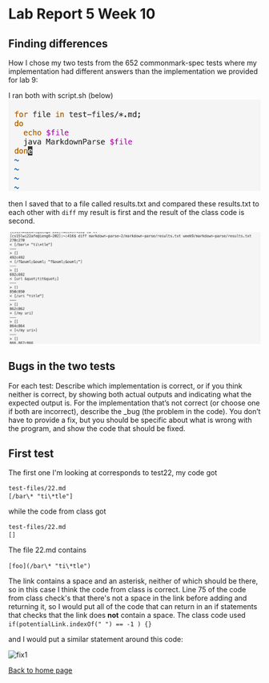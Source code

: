 # Lab Report 5 Week 10

## Finding differences 

How I chose my two tests from the 652 commonmark-spec tests where my implementation  had different answers than the implementation we provided for lab 9:

I ran both with script.sh (below)
![script file](/script.png)

then I saved that to a file called results.txt and compared these results.txt to each other with ```diff``` my result is first and the result of the class code is second.

![running diff](/diffcommand.png)


## Bugs in the two tests

For each test:
Describe which implementation is correct, or if you think neither is correct, by showing both actual outputs and indicating what the expected output is.
For the implementation that’s not correct (or choose one if both are incorrect), describe the _bug (the problem in the code). You don’t have to provide a fix, but you should be specific about what is wrong with the program, and show the code that should be fixed.

## First test

The first one I'm looking at corresponds to test22, my code got 
``` 
test-files/22.md
[/bar\* "ti\*tle"] 
```
while the code from class got
``` 
test-files/22.md
[] 
```
The file 22.md contains

```[foo](/bar\* "ti\*tle") ```

The link contains a space and an asterisk, neither of which should be there, so in this case I think the code from class is correct. Line 75 of the code from class check's that there's not a space in the link before adding and returning it, so I would put all of the code that can return in an if statements that checks that the link does **not** contain a space. The class code used 
```if(potentialLink.indexOf(" ") == -1 ) {}```

and I would put a similar statement around this code:

![fix1](/fix1.png)


[Back to home page](index.html)
